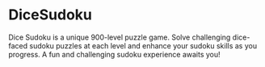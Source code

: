 # DiceSudoku
Dice Sudoku is a unique 900-level puzzle game. Solve challenging dice-faced sudoku puzzles at each level and enhance your sudoku skills as you progress. A fun and challenging sudoku experience awaits you!
